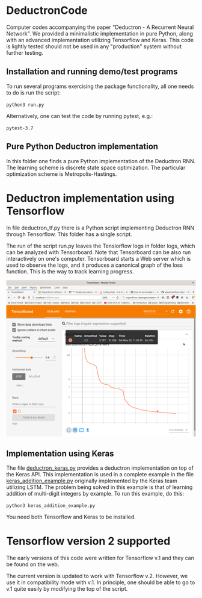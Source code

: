 # DeductronCode
Computer codes accompanying the paper "Deductron - A Recurrent Neural Network".
We provided a minimalistic implementation in pure Python,
along with an advanced implementation utilizing Tensorflow and Keras.
This code is lightly tested should not be used in any "production" system without
further testing.

## Installation and running demo/test programs

To run several programs exercising the package functionality, all one
needs to do is run the script:

`python3 run.py`

Alternatively, one can test the code by running pytest, e.g.:

`pytest-3.7`

## Pure Python Deductron implementation
In this folder one finds a pure Python implementation of the Deductron RNN.
The learning scheme is discrete state space optimization.
The particular optimization scheme is Metropolis-Hastings.

# Deductron implementation using Tensorflow
In file deductron_tf.py there is a Python script implementing Deductron RNN
through Tensorflow. This folder has a single script.

The run of the script run.py leaves the Tenslorflow logs in folder
logs, which can be analyzed with Tensorboard. Note that Tensorboard
can be also run interactively on one's computer. Tensorboard starts a
Web server which is used to observe the logs, and it produces a
canonical graph of the loss function. This is the way to track
learning progress.

![Tensorboard screenshot](./images/TensorboardScreenshot.png)

## Implementation using Keras
The file [deductron_keras.py](./deductron_keras.py) provides a
deductron implementation on top of the Keras API.  This implementation
is used in a complete example in the
file [keras_addition_example.py](./keras_addition_example.py)
originally implemented by the Keras team utilizing LSTM.
The problem being solved in this example is that of learning addition of multi-digit
integers by example. To run this example, do this:

`python3 keras_addition_example.py`

You need both Tensorflow and Keras to be installed.

# Tensorflow version 2 supported
The early versions of this code were written for Tensorflow v.1 and they can
be found on the web.

The current version is updated to work with Tensorflow v.2. However, we use
it in compatibility mode with v.1. In principle, one should be able to go
to v.1 quite easily by modifying the top of the script.
